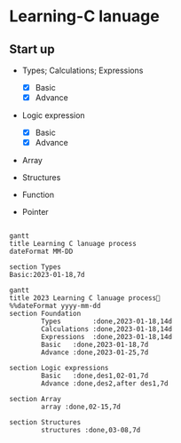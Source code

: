 # Learning-C lanuage
## Start up

- Types; Calculations; Expressions
  - [x] Basic
  - [X] Advance

- Logic expression
  - [x] Basic
  - [x] Advance 

- Array

- Structures

- Function

- Pointer

```mermaid

gantt
title Learning C lanuage process
dateFormat MM-DD

section Types
Basic:2023-01-18,7d

```


```mermaid
gantt
title 2023 Learning C lanuage process🌰
%%dateFormat yyyy-mm-dd
section Foundation          
        Types        :done,2023-01-18,14d
        Calculations :done,2023-01-18,14d
        Expressions  :done,2023-01-18,14d
        Basic   :done,2023-01-18,7d
        Advance :done,2023-01-25,7d

section Logic expressions
        Basic   :done,des1,02-01,7d
        Advance :done,des2,after des1,7d

section Array
        array :done,02-15,7d

section Structures
        structures :done,03-08,7d

```
